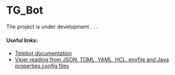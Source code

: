 # TG_Bot
The project is under development . . .
#### Useful links:
- [Telebot documentation](https://godoc.org/gopkg.in/telebot.v3)
- [Viper reading from JSON, TOML, YAML, HCL, envfile and Java properties config files](https://github.com/spf13/viper/tree/master)

